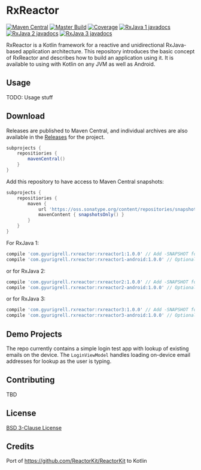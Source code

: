 # RxReactor
[![Maven Central](https://img.shields.io/maven-central/v/com.squareup.anvil/gradle-plugin.svg?label=Maven%20Central)](https://search.maven.org/search?q=g:%22com.gyurigrell.rxreactor%22) [![Master Build](https://github.com/ggrell/RxReactor/actions/workflows/merge_master.yml/badge.svg)](https://github.com/ggrell/RxReactor/actions/workflows/merge_master.yml)
[![Coverage](https://codecov.io/gh/ggrell/RxReactor/branch/main/graph/badge.svg?token=8JHGJPU2M8)](https://codecov.io/gh/ggrell/RxReactor)
 [![RxJava 1 javadocs](https://img.shields.io/badge/Javadocs-RxJava%201-green)](https://jitpack.io/com/github/ggrell/RxReactor/rxreactor1/main-SNAPSHOT/javadoc/) [![RxJava 2 javadocs](https://img.shields.io/badge/Javadocs-RxJava%202-green)](https://jitpack.io/com/github/ggrell/RxReactor/rxreactor2/main-SNAPSHOT/javadoc/) [![RxJava 3 javadocs](https://img.shields.io/badge/Javadocs-RxJava%203-green)](https://jitpack.io/com/github/ggrell/RxReactor/rxreactor3/main-SNAPSHOT/javadoc/)

RxReactor is a Kotlin framework for a reactive and unidirectional RxJava-based application architecture. 
This repository introduces the basic concept of RxReactor and describes how to build an application 
using it. It is available to using with Kotlin on any JVM as well as Android.

## Usage

TODO: Usage stuff

## Download

Releases are published to Maven Central, and individual archives are also available in the 
[Releases](https://github.com/ggrell/RxReactor/releases) for the project.

```groovy
subprojects {
    repositiories {
        mavenCentral()
    }
}
```

Add this repository to have access to Maven Central snapshots:
```groovy
subprojects {
    repositiories {
        maven {
            url 'https://oss.sonatype.org/content/repositories/snapshots/'
            mavenContent { snapshotsOnly() }
        }
    }
}
```

For RxJava 1:
```groovy
compile 'com.gyurigrell.rxreactor:rxreactor1:1.0.0' // Add -SNAPSHOT for snapshot versions
compile 'com.gyurigrell.rxreactor:rxreactor1-android:1.0.0' // Optional, add -SNAPSHOT for snapshot versions
```
or for RxJava 2:
```groovy
compile 'com.gyurigrell.rxreactor:rxreactor2:1.0.0' // Add -SNAPSHOT for snapshot versions
compile 'com.gyurigrell.rxreactor:rxreactor2-android:1.0.0' // Optional, add -SNAPSHOT for snapshot versions
```
or for RxJava 3:
```groovy
compile 'com.gyurigrell.rxreactor:rxreactor3:1.0.0' // Add -SNAPSHOT for snapshot versions
compile 'com.gyurigrell.rxreactor:rxreactor3-android:1.0.0' // Optional, add -SNAPSHOT for snapshot versions
```

## Demo Projects

The repo currently contains a simple login test app with lookup of existing emails on the device.
The `LoginViewModel` handles loading on-device email addresses for lookup as the user is typing.

## Contributing

TBD

## License

[BSD 3-Clause License](https://github.com/ggrell/RxReactor/blob/master/LICENSE)

## Credits

Port of https://github.com/ReactorKit/ReactorKit to Kotlin
